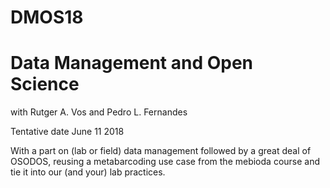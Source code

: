 # DMOS18
# Data Management and Open Science

with Rutger A. Vos and Pedro L. Fernandes

Tentative date June 11 2018

With a part on (lab or field) data management followed by a great deal of OSODOS, reusing 
a metabarcoding use case from the mebioda course and tie it into our (and your) lab practices.
